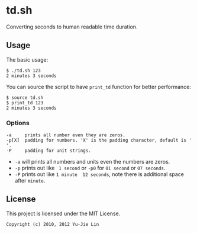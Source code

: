 td.sh
=====

Converting seconds to human readable time duration.

Usage
-----

The basic usage:

    $ ./td.sh 123
    2 minutes 3 seconds

You can source the script to have `print_td` function for better performance:

    $ source td.sh
    $ print_td 123
    2 minutes 3 seconds

### Options

    -a     prints all number even they are zeros.
    -p[X]  padding for numbers. 'X' is the padding character, default is ' '.
    -P     padding for unit strings.

 * `-a` will prints all numbers and units even the numbers are zeros.
 * `-p` prints out like ` 1 second` or `-p0` for `01 second` or `07 seconds`.
 * `-P` prints out like `1 minute  12 seconds`, note there is additional space after `minute`.

License
-------

This project is licensed under the MIT License.

    Copyright (c) 2010, 2012 Yu-Jie Lin
